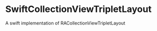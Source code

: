 SwiftCollectionViewTripletLayout
================================

A swift implementation of RACollectionViewTripletLayout
